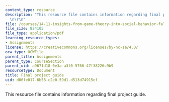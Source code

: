 ```yaml
---
content_type: resource
description: "This resource file contains information regarding final project guide.\r\
  \n\r\n"
file: /courses/14-11-insights-from-game-theory-into-social-behavior-fall-2013/d06fe0176b58c2e059d1d513d74915ef_MIT14_11F13_Fina_Pro_Guide.pdf
file_size: 824105
file_type: application/pdf
learning_resource_types:
- Assignments
license: https://creativecommons.org/licenses/by-nc-sa/4.0/
ocw_type: OCWFile
parent_title: Assignments
parent_type: CourseSection
parent_uid: a9671d18-0e3a-a3f0-5766-47f38226c9b9
resourcetype: Document
title: Final project guide
uid: d06fe017-6b58-c2e0-59d1-d513d74915ef
---
```

This resource file contains information regarding final project guide.

